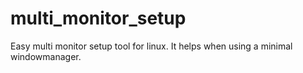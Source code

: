multi_monitor_setup
===================

Easy multi monitor setup tool for linux. It helps when using a minimal windowmanager.
